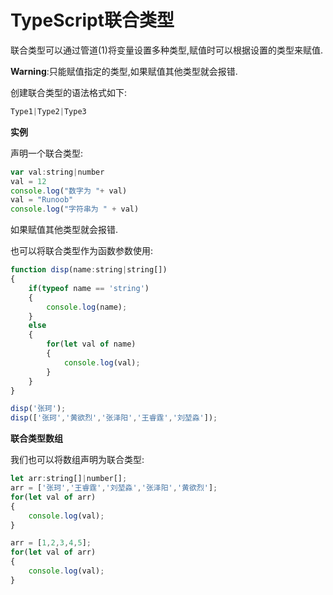 # TypeScript联合类型

联合类型可以通过管道(1)将变量设置多种类型,赋值时可以根据设置的类型来赋值.

**Warning**:只能赋值指定的类型,如果赋值其他类型就会报错.

创建联合类型的语法格式如下:

```js
Type1|Type2|Type3 
```

**实例**

声明一个联合类型:

```js
var val:string|number 
val = 12 
console.log("数字为 "+ val) 
val = "Runoob" 
console.log("字符串为 " + val)
```

如果赋值其他类型就会报错.

也可以将联合类型作为函数参数使用:

```js
function disp(name:string|string[])
{
    if(typeof name == 'string')
    {
        console.log(name);
    }
    else
    {
        for(let val of name)
        {
            console.log(val);
        }
    }
}

disp('张珂');
disp(['张珂','黄欲烈','张泽阳','王睿霆','刘堃淼']);
```

**联合类型数组**

我们也可以将数组声明为联合类型:

```js
let arr:string[]|number[];
arr = ['张珂','王睿霆','刘堃淼','张泽阳','黄欲烈'];
for(let val of arr)
{
    console.log(val);
}

arr = [1,2,3,4,5];
for(let val of arr)
{
    console.log(val);
}
```

